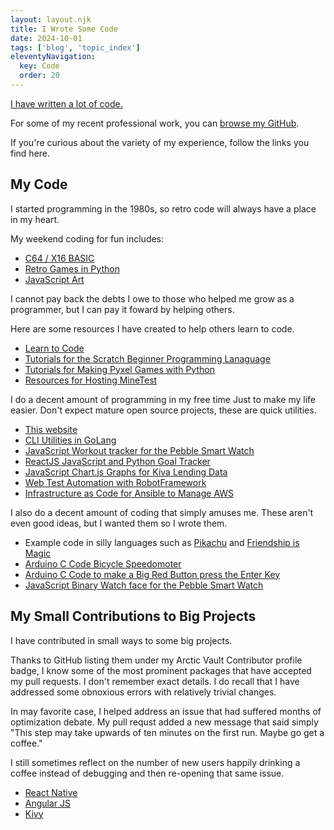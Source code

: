 ```yaml
---
layout: layout.njk
title: I Wrote Some Code
date: 2024-10-01
tags: ['blog', 'topic_index']
eleventyNavigation:
  key: Code
  order: 20
---
```


[I have written a lot of code.](/me/code)

For some of my recent professional work,
you can [browse my GitHub](https://github.com/edthedev).

If you're curious about the variety of my experience, follow the links you find here.

## My Code

I started programming in the 1980s,
so retro code will always have a place in my heart.

My weekend coding for fun includes:

+ [C64 / X16 BASIC](/basic)
+ [Retro Games in Python](https://github.com/edthedev/educade)
+ [JavaScript Art](/art/live)

I cannot pay back the debts I owe to those who helped me grow as a programmer, but I can pay it foward by helping others.

Here are some resources I have created to help others learn to code.

+ [Learn to Code](/learn2code)
+ [Tutorials for the Scratch Beginner Programming Lanaguage](https://github.com/edthedev/scratch_lessons)
+ [Tutorials for Making Pyxel Games with Python](/pyxel)
+ [Resources for Hosting MineTest](/blog/minetest)

I do a decent amount of programming in my free time 
Just to make my life easier. Don't expect mature open source projects, these are quick utilities.

+ [This website](/meta)
+ [CLI Utilities in GoLang](https://github.com/search?q=user%3Aedthedev+language%3Ago&type=repositories)
+ [JavaScript Workout tracker for the Pebble Smart Watch](https://github.com/edthedev/LiftPebble)
+ [ReactJS JavaScript and Python Goal Tracker](https://github.com/edthedev/MyGoal.space)
+ [JavaScript Chart.js Graphs for Kiva Lending Data](https://github.com/edthedev/kiva_graphs)
+ [Web Test Automation with RobotFramework](https://github.com/edthedev/Learn_RobotFramework_IllinoisPTR)
+ [Infrastructure as Code for Ansible to Manage AWS](/blog/s3)

I also do a decent amount of coding that simply amuses me.
These aren't even good ideas, but I wanted them so I wrote them.

+ Example code in silly languages such as [Pikachu](/pikachu) and [Friendship is Magic](/blog/friendship)
+ [Arduino C Code Bicycle Speedomoter](https://github.com/edthedev/arduino-bike-speed)
+ [Arduino C Code to make a Big Red Button press the Enter Key](https://github.com/edthedev/bigredbutton)
+ [JavaScript Binary Watch face for the Pebble Smart Watch](https://github.com/edthedev/BinaryClock)

## My Small Contributions to Big Projects

I have contributed in small ways to some big projects.

Thanks to GitHub listing them under my Arctic Vault Contributor profile badge,
I know some of the most prominent packages that have accepted my pull requests.
I don't remember exact details. I do recall that I have addressed some obnoxious errors with relatively trivial changes.

In may favorite case, I helped address an issue that had suffered months of optimization debate.
 My pull requst added a new message that said simply "This step may take upwards of ten minutes on the first run. Maybe go get a coffee."

I still sometimes reflect on the number of new users happily drinking a coffee instead of debugging and then re-opening that same issue.

+ [React Native](https://github.com/facebook/react-native)
+ [Angular JS](https://github.com/angular/angular.js)
+ [Kivy](https://github.com/kivy/kivy)

